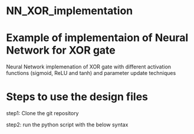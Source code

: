 # NN_XOR_implementation
# Example of implementaion of Neural Network for XOR gate
Neural Network implemenation of XOR gate with different activation functions (sigmoid, ReLU and tanh) and parameter update techniques


# Steps to use the design files

step1: Clone the git repository

step2: run the python script with the below syntax

        
